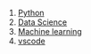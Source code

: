 1. [Python](python/)
1. [Data Science](data_science.md)
1. [Machine learning](ml/README.md)
1. [vscode](vscode.md)
